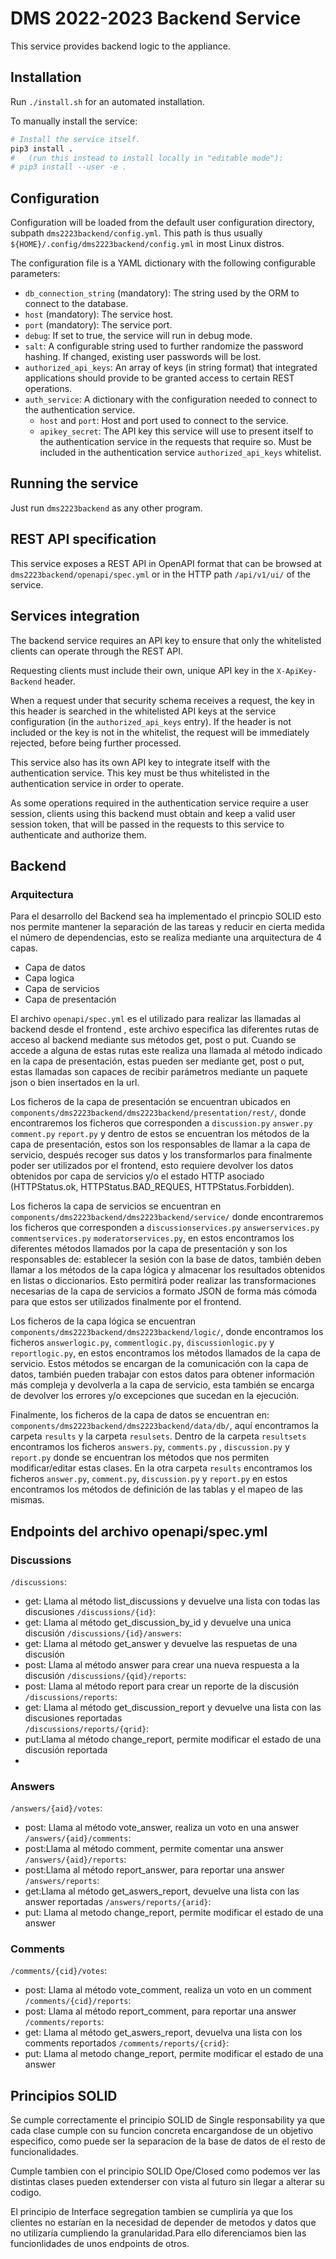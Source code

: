 # DMS 2022-2023 Backend Service

This service provides backend logic to the appliance.

## Installation

Run `./install.sh` for an automated installation.

To manually install the service:

```bash
# Install the service itself.
pip3 install .
#   (run this instead to install locally in "editable mode"):
# pip3 install --user -e .
```

## Configuration

Configuration will be loaded from the default user configuration directory, subpath `dms2223backend/config.yml`. This path is thus usually `${HOME}/.config/dms2223backend/config.yml` in most Linux distros.

The configuration file is a YAML dictionary with the following configurable parameters:

- `db_connection_string` (mandatory): The string used by the ORM to connect to the database.
- `host` (mandatory): The service host.
- `port` (mandatory): The service port.
- `debug`: If set to true, the service will run in debug mode.
- `salt`: A configurable string used to further randomize the password hashing. If changed, existing user passwords will be lost.
- `authorized_api_keys`: An array of keys (in string format) that integrated applications should provide to be granted access to certain REST operations.
- `auth_service`: A dictionary with the configuration needed to connect to the authentication service.
  - `host` and `port`: Host and port used to connect to the service.
  - `apikey_secret`: The API key this service will use to present itself to the authentication service in the requests that require so. Must be included in the authentication service `authorized_api_keys` whitelist.

## Running the service

Just run `dms2223backend` as any other program.

## REST API specification

This service exposes a REST API in OpenAPI format that can be browsed at `dms2223backend/openapi/spec.yml` or in the HTTP path `/api/v1/ui/` of the service.

## Services integration

The backend service requires an API key to ensure that only the whitelisted clients can operate through the REST API.

Requesting clients must include their own, unique API key in the `X-ApiKey-Backend` header.

When a request under that security schema receives a request, the key in this header is searched in the whitelisted API keys at the service configuration (in the `authorized_api_keys` entry). If the header is not included or the key is not in the whitelist, the request will be immediately rejected, before being further processed.

This service also has its own API key to integrate itself with the authentication service. This key must be thus whitelisted in the authentication service in order to operate.

As some operations required in the authentication service require a user session, clients using this backend must obtain and keep a valid user session token, that will be passed in the requests to this service to authenticate and authorize them.


## Backend

### Arquitectura

Para el desarrollo del Backend sea ha implementado el princpio SOLID esto nos permite mantener la separación de las tareas y reducir en cierta medida el número de dependencias, esto se realiza mediante una arquitectura de 4 capas.
- Capa de datos
- Capa logica
- Capa de servicios
- Capa de presentación

El archivo `openapi/spec.yml` es el utilizado para realizar las llamadas al backend desde el frontend , este archivo especifica las diferentes rutas de acceso al backend mediante sus métodos get, post o put. Cuando se accede a alguna de estas rutas este realiza una llamada al método indicado en la capa de presentación, estas pueden ser mediante get, post o put, estas llamadas son capaces de recibir parámetros mediante un paquete json o bien insertados en la url.

Los ficheros de la capa de presentación se encuentran ubicados en `components/dms2223backend/dms2223backend/presentation/rest/`, donde encontraremos los ficheros que corresponden a `discussion.py` `answer.py` `comment.py` `report.py` y dentro de estos se encuentran los métodos de la capa de presentación, estos son los responsables de llamar a la capa de servicio, después recoger sus datos y los transformarlos para finalmente poder ser utilizados por el frontend, esto requiere devolver los datos obtenidos por capa de servicios y/o el estado HTTP asociado (HTTPStatus.ok, HTTPStatus.BAD_REQUES, HTTPStatus.Forbidden).

Los ficheros la capa de servicios se encuentran en `components/dms2223backend/dms2223backend/service/` donde encontraremos los ficheros que corresponden a `discussionservices.py` `answerservices.py` `commentservices.py` `moderatorservices.py`, en estos encontramos los diferentes métodos llamados por la capa de presentación y son los responsables de: establecer la sesión con la base de datos, también deben llamar a los métodos de la capa lógica y almacenar los resultados obtenidos en listas o diccionarios. Esto permitirá poder realizar las transformaciones necesarias de la capa de servicios a formato JSON de forma más cómoda para que estos ser utilizados finalmente por el frontend.

Los ficheros de la capa lógica se encuentran `components/dms2223backend/dms2223backend/logic/`, donde encontramos los ficheros `answerlogic.py`, `commentlogic.py`, `discussionlogic.py` y `reportlogic.py`, en estos encontramos los métodos llamados de la capa de servicio. Estos métodos se encargan de la comunicación con la capa de datos, también pueden trabajar con estos datos para obtener información más compleja y devolverla a la capa de servicio, esta también se encarga de devolver  los errores y/o excepciones que sucedan en la ejecución.

Finalmente, los ficheros de la capa de datos se encuentran en: `components/dms2223backend/dms2223backend/data/db/`, aquí encontramos la carpeta `results` y la carpeta `resulsets`. Dentro de la carpeta `resultsets` encontramos los ficheros `answers.py`, `comments.py` , `discussion.py` y `report.py` donde se encuentran los métodos que nos permiten modificar/editar estas clases. En la otra carpeta `results` encontramos los ficheros `answer.py`, `comment.py`, `discussion.py` y `report.py` en estos encontramos los métodos de definición de las tablas y el mapeo de las mismas.

## Endpoints del archivo openapi/spec.yml

### Discussions
`/discussions`:
-	get: Llama al método list_discussions y devuelve una lista con todas las discusiones
`/discussions/{id}`:
-	get: Llama al método get_discussion_by_id y devuelve una unica discusión 
`/discussions/{id}/answers`:
-	get: Llama al método get_answer y devuelve las respuetas de una discusión  
-	post: Llama al método answer para crear una nueva respuesta a la discusión
`/discussions/{qid}/reports`:
-	post: Llama al método report para crear un reporte de la discusión
`/discussions/reports`:
-	get: Llama al método get_discussion_report y devuelve una lista con las discusiones reportadas  
`/discussions/reports/{qrid}`:
-	put:Llama al método change_report, permite modificar el estado de una discusión reportada
-	
### Answers
`/answers/{aid}/votes`: 
-	post: Llama al método vote_answer, realiza un voto en una answer
`/answers/{aid}/comments`:
-	post:Llama al método comment, permite comentar una answer
`/answers/{aid}/reports`:
-	post:Llama al método report_answer, para reportar una answer
`/answers/reports`:
-	get:Llama al método get_aswers_report, devuelve una lista con las answer reportadas
`/answers/reports/{arid}`:
-	put: Llama al metodo change_report, permite modificar el estado de una answer

### Comments
`/comments/{cid}/votes`:
-	post: Llama al método vote_comment, realiza un voto en un comment
`/comments/{cid}/reports`:
-	post: Llama al método report_comment, para reportar una answer
`/comments/reports`:
-	get: Llama al método get_aswers_report, devuelva una lista con los comments reportados
`/comments/reports/{crid}`:
-	put: Llama al metodo change_report, permite modificar el estado de una answer

## Principios SOLID
Se cumple correctamente el principio SOLID de Single responsability ya que cada clase cumple con su funcion concreta encargandose de un objetivo especifico, como puede ser la separacion de la base de datos de el resto de funcionalidades.

Cumple tambien con el principio SOLID Ope/Closed como podemos ver las distintas clases pueden extenderser con vista al futuro sin llegar a alterar su codigo.

El principio de Interface segregation tambien se cumpliría ya que los clientes no estarían en la necesidad de depender de metodos y datos que no utilizaría cumpliendo la granularidad.Para ello diferenciamos bien las funcionlidades de unos endpoints de otros.
